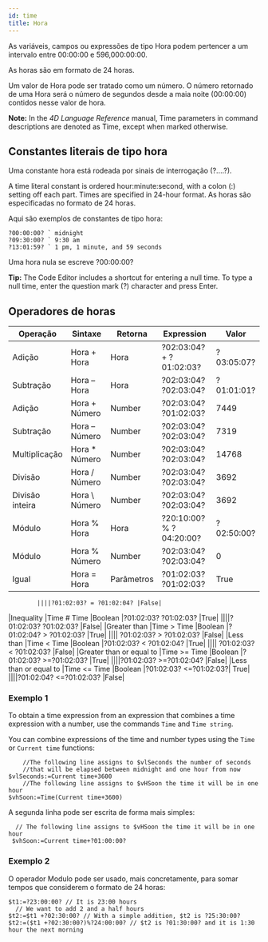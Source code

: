 ```yaml
---
id: time
title: Hora
---
```


As variáveis, campos ou expressões de tipo Hora podem pertencer a um intervalo entre 00:00:00 e 596,000:00:00.

As horas são em formato de 24 horas.

Um valor de Hora pode ser tratado como um número. O número retornado de uma Hora será o número de segundos desde a maia noite (00:00:00) contidos nesse valor de hora.

**Note:** In the _4D Language Reference_ manual, Time parameters in command descriptions are denoted as Time, except when marked otherwise.

## Constantes literais de tipo hora

Uma constante hora está rodeada por sinais de interrogação (?....?).

A time literal constant is ordered hour:minute:second, with a colon (:) setting off each part. Times are specified in 24-hour format. As horas são especificadas no formato de 24 horas.

Aqui são exemplos de constantes de tipo hora:

```4d
?00:00:00? ` midnight
?09:30:00? ` 9:30 am
?13:01:59? ` 1 pm, 1 minute, and 59 seconds
```

Uma hora nula se escreve ?00:00:00?

**Tip:** The Code Editor includes a shortcut for entering a null time. To type a null time, enter the question mark (?) character and press Enter.

## Operadores de horas

| Operação        | Sintaxe        | Retorna    | Expression              | Valor      |
| --------------- | -------------- | ---------- | ----------------------- | ---------- |
| Adição          | Hora + Hora    | Hora       | ?02:03:04? + ?01:02:03? | ?03:05:07? |
| Subtração       | Hora – Hora    | Hora       | ?02:03:04? ?02:03:04?   | ?01:01:01? |
| Adição          | Hora + Número  | Number     | ?02:03:04? ?01:02:03?   | 7449       |
| Subtração       | Hora – Número  | Number     | ?02:03:04? ?02:03:04?   | 7319       |
| Multiplicação   | Hora \* Número | Number     | ?02:03:04? ?02:03:04?   | 14768      |
| Divisão         | Hora / Número  | Number     | ?02:03:04? ?02:03:04?   | 3692       |
| Divisão inteira | Hora \ Número  | Number     | ?02:03:04? ?02:03:04?   | 3692       |
| Módulo          | Hora % Hora    | Hora       | ?20:10:00? % ?04:20:00? | ?02:50:00? |
| Módulo          | Hora % Número  | Number     | ?02:03:04? ?02:03:04?   | 0          |
| Igual           | Hora = Hora    | Parâmetros | ?01:02:03? ?01:02:03?   | True       |

```
		||||?01:02:03? = ?01:02:04?	|False|
```

|Inequality	|Time # Time	|Boolean	|?01:02:03? ?01:02:03?	|True|
||||?01:02:03? ?01:02:03?	|False|
|Greater than	|Time > Time	|Boolean	|?01:02:04? > ?01:02:03?	|True|
||||		?01:02:03? > ?01:02:03?	|False|
|Less than	|Time < Time	|Boolean	|?01:02:03? < ?01:02:04?	|True|
||||	?01:02:03? < ?01:02:03?	|False|
|Greater than or equal to	|Time >= Time	|Boolean	|?01:02:03? >=?01:02:03?	|True|
||||?01:02:03? >=?01:02:04?	|False|
|Less than or equal to	|Time <= Time	|Boolean	|?01:02:03? <=?01:02:03?|	True|
||||?01:02:04? <=?01:02:03?	|False|

### Exemplo 1

To obtain a time expression from an expression that combines a time expression with a number, use the commands `Time` and `Time string`.

You can combine expressions of the time and number types using the `Time` or `Current time` functions:

```4d
	//The following line assigns to $vlSeconds the number of seconds   
	//that will be elapsed between midnight and one hour from now
$vlSeconds:=Current time+3600
	//The following line assigns to $vHSoon the time it will be in one hour
$vhSoon:=Time(Current time+3600)
```

A segunda linha pode ser escrita de forma mais simples:

```4d
  // The following line assigns to $vHSoon the time it will be in one hour
 $vhSoon:=Current time+?01:00:00?
```

### Exemplo 2

O operador Modulo pode ser usado, mais concretamente, para somar tempos que considerem o formato de 24 horas:

```4d
$t1:=?23:00:00? // It is 23:00 hours
  // We want to add 2 and a half hours
$t2:=$t1 +?02:30:00? // With a simple addition, $t2 is ?25:30:00?
$t2:=($t1 +?02:30:00?)%?24:00:00? // $t2 is ?01:30:00? and it is 1:30 hour the next morning
```
